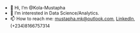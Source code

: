 - 👋 Hi, I’m @Kola-Mustapha
- 👀 I’m interested in Data Science/Analytics.
- 📫 How to reach me: mustapha.mk@outlook.com, [LinkedIn](https://www.linkedin.com/in/kola-mustapha-27037856/), (+234)8166757314

<!---
Kola-Mustapha/Kola-Mustapha is a ✨ special ✨ repository because its `README.md` (this file) appears on your GitHub profile.
You can click the Preview link to take a look at your changes.
--->

